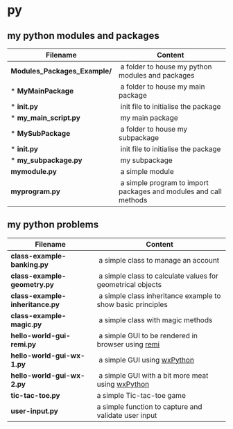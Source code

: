 # py

## my python modules and packages

Filename | Content
------------ | -------------
**Modules_Packages_Example/** | a folder to house my python modules and packages
* **MyMainPackage** | a folder to house my main package
    * **__init__.py** | init file to initialise the package
    * **my_main_script.py** | my main package 
* **MySubPackage** | a folder to house my subpackage
    * **__init__.py** | init file to initialise the package
    * **my_subpackage.py** | my subpackage
**mymodule.py** | a simple module
**myprogram.py** | a simple program to import packages and modules and call methods 

## my python problems

Filename | Content
------------ | -------------
**class-example-banking.py** | a simple class to manage an account
**class-example-geometry.py** | a simple class to calculate values for geometrical objects
**class-example-inheritance.py** | a simple class inheritance example to show basic principles
**class-example-magic.py** | a simple class with magic methods
**hello-world-gui-remi.py** | a simple GUI to be rendered in browser using [remi](https://pypi.org/project/remi/)
**hello-world-gui-wx-1.py** | a simple GUI using [wxPython](https://www.wxpython.org/pages/overview/)
**hello-world-gui-wx-2.py** | a simple GUI with a bit more meat using [wxPython](https://www.wxpython.org/pages/overview/)
**tic-tac-toe.py** | a simple Tic-tac-toe game
**user-input.py** | a simple function to capture and validate user input
